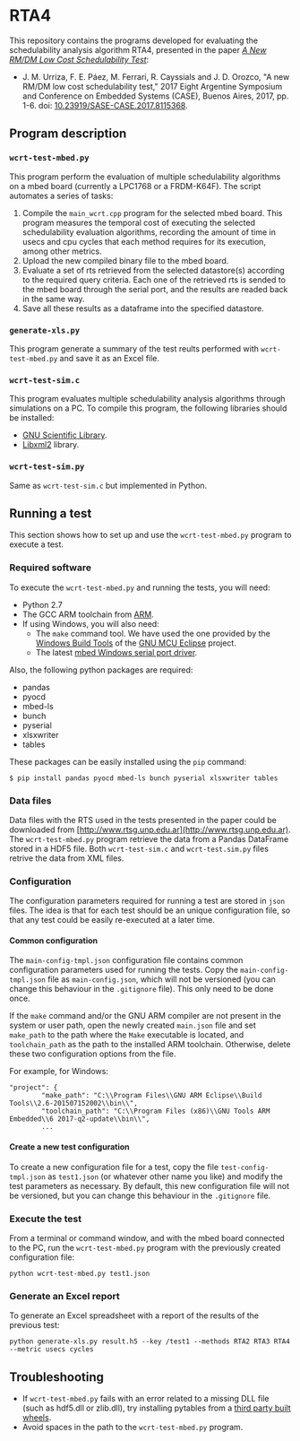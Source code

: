 # RTA4
This repository contains the programs developed for evaluating the schedulability analysis algorithm RTA4, presented in the paper [*A New RM/DM Low Cost Schedulability Test*](https://ieeexplore.ieee.org/document/8115368/):

* J. M. Urriza, F. E. Páez, M. Ferrari, R. Cayssials and J. D. Orozco, "A new RM/DM low cost schedulability test," 2017 Eight Argentine Symposium and Conference on Embedded Systems (CASE), Buenos Aires, 2017, pp. 1-6. doi: [10.23919/SASE-CASE.2017.8115368](https://doi.org/10.23919/SASE-CASE.2017.8115368).

## Program description
### `wcrt-test-mbed.py`
This program perform the evaluation of multiple schedulability algorithms on a mbed board (currently a LPC1768 or a FRDM-K64F). The script automates a series of tasks:
1. Compile the `main_wcrt.cpp` program for the selected mbed board. This program measures the temporal cost of executing the selected schedulability evaluation algorithms, recording the amount of time in usecs and cpu cycles that each method requires for its execution, among other metrics.
2. Upload the new compiled binary file to the mbed board.
3. Evaluate a set of rts retrieved from the selected datastore(s) according to the required query criteria. Each one of the retrieved rts is sended to the mbed board through the serial port, and the results are readed back in the same way.
4. Save all these results as a dataframe into the specified datastore.

### `generate-xls.py`
This program generate a summary of the test reults performed with `wcrt-test-mbed.py` and save it as an Excel file.

### `wcrt-test-sim.c`
This program evaluates multiple schedulability analysis algorithms through simulations on a PC. To compile this program, the following libraries should be installed:
* [GNU Scientific Library](https://www.gnu.org/software/gsl/).
* [Libxml2](http://xmlsoft.org/) library.

### `wcrt-test-sim.py`
Same as `wcrt-test-sim.c` but implemented in Python.

## Running a test
This section shows how to set up and use the `wcrt-test-mbed.py` program to execute a test.

### Required software
To execute the `wcrt-test-mbed.py` and running the tests, you will need:

* Python 2.7
* The GCC ARM toolchain from [ARM](https://developer.arm.com/open-source/gnu-toolchain/gnu-rm).
* If using Windows, you will also need: 
  * The `make` command tool. We have used the one provided by the [Windows Build Tools](https://gnu-mcu-eclipse.github.io/windows-build-tools/install/) of the [GNU MCU Eclipse](https://gnu-mcu-eclipse.github.io/) project.
  * The latest [mbed Windows serial port driver](https://docs.mbed.com/docs/mbed-os-handbook/en/latest/getting_started/what_need/).

Also, the following python packages are required:
* pandas
* pyocd
* mbed-ls
* bunch
* pyserial
* xlsxwriter
* tables

These packages can be easily installed using the `pip` command:
```
$ pip install pandas pyocd mbed-ls bunch pyserial xlsxwriter tables
```

### Data files
Data files with the RTS used in the tests presented in the paper could be downloaded from [http://www.rtsg.unp.edu.ar](http://www.rtsg.unp.edu.ar). The `wcrt-test-mbed.py` program retrieve the data from a Pandas DataFrame stored in a HDF5 file. Both `wcrt-test-sim.c` and `wcrt-test.sim.py` files retrive the data from XML files.

### Configuration

The configuration parameters required for running a test are stored in `json` files. The idea is that for each test should be an unique configuration file, so that any test could be easily re-executed at a later time.

#### Common configuration
The `main-config-tmpl.json` configuration file contains common configuration parameters used for running the tests. Copy the `main-config-tmpl.json` file as `main-config.json`, which will not be versioned (you can change this behaviour in the `.gitignore` file). This only need to be done once.

If the `make` command and/or the GNU ARM compiler are not present in the system or user path, open the newly created `main.json` file and set `make_path` to the path where the `Make` executable is located, and `toolchain_path` as the path to the installed ARM toolchain. Otherwise, delete these two configuration options from the file.

For example, for Windows:
```
"project": {
        "make_path": "C:\\Program Files\\GNU ARM Eclipse\\Build Tools\\2.6-201507152002\\bin\\",
        "toolchain_path": "C:\\Program Files (x86)\\GNU Tools ARM Embedded\\6 2017-q2-update\\bin\\",
        ...
```

#### Create a new test configuration
To create a new configuration file for a test, copy the file `test-config-tmpl.json` as `test1.json` (or whatever other name you like) and modify the test parameters as necessary. By default, this new configuration file will not be versioned, but you can change this behaviour in the `.gitignore` file.

### Execute the test
From a terminal or command window, and with the mbed board connected to the PC, run the `wcrt-test-mbed.py` program with the previously created configuration file:
```
python wcrt-test-mbed.py test1.json
```

### Generate an Excel report
To generate an Excel spreadsheet with a report of the results of the previous test:
```
python generate-xls.py result.h5 --key /test1 --methods RTA2 RTA3 RTA4 --metric usecs cycles
```

## Troubleshooting
* If `wcrt-test-mbed.py` fails with an error related to a missing DLL file (such as hdf5.dll or zlib.dll), try installing pytables from a [third party built wheels](http://www.pytables.org/usersguide/installation.html#id1).
* Avoid spaces in the path to the `wcrt-test-mbed.py` program.
